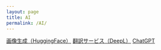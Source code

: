 ```yaml
---
layout: page
title: AI
permalink: /AI/
---
```

[画像生成（HuggingFace）](https://huggingface.co/spaces/stabilityai/stable-diffusion)
[翻訳サービス（DeepL）](https://www.deepl.com/ja/translator)
[ChatGPT](https://chatgpt.com/)
